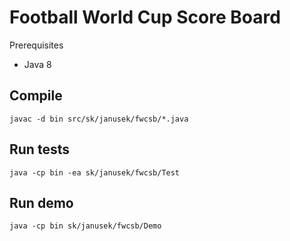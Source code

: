 # Football World Cup Score Board

Prerequisites
 - Java  8
## Compile
```
javac -d bin src/sk/janusek/fwcsb/*.java
```

## Run tests
```
java -cp bin -ea sk/janusek/fwcsb/Test
```

## Run demo
```
java -cp bin sk/janusek/fwcsb/Demo
```